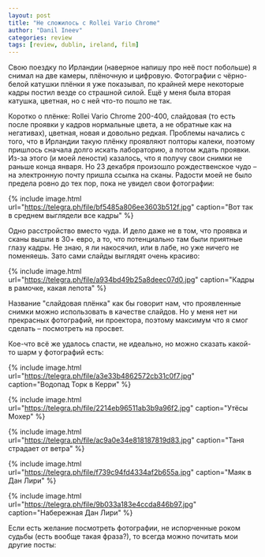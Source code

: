 ```yaml
---
layout: post
title: "Не сложилось с Rollei Vario Сhrome"
author: "Danil Ineev"
categories: review
tags: [review, dublin, ireland, film]
---
```


Свою поездку по Ирландии (наверное напишу про неё пост побольше) я снимал на две камеры, плёночную и цифровую. Фотографии с чёрно-белой катушки плёнки я уже показывал, по крайней мере некоторые кадры постил везде со страшной силой. Ещё у меня была вторая катушка, цветная, но с ней что-то пошло не так.

Коротко о плёнке: Rollei Vario Chrome 200-400, слайдовая (то есть после проявки у кадров нормальные цвета, а не обратные как на негативах), цветная, новая и довольно редкая. Проблемы начались с того, что в Ирландии такую плёнку проявляют полторы калеки, поэтому пришлось сначала долго искать лабораторию, а потом ждать проявки. Из-за этого (и моей лености) казалось, что я получу свои снимки не раньше конца января. Но 23 декабря произошло рождественское чудо – на электронную почту пришла ссылка на сканы. Радости моей не было предела ровно до тех пор, пока не увидел свои фотографии:

{% include image.html url="https://telegra.ph/file/bf5485a806ee3603b512f.jpg" caption="Вот так в среднем выглядели все кадры" %}

Одно расстройство вместо чуда. И дело даже не в том, что проявка и сканы вышли в 30+ евро, а то, что потенциально там были приятные глазу кадры. Не знаю, я ли накосячил, или в лабе, но уже ничего не поменяешь. Зато сами слайды выглядят очень красиво:

{% include image.html url="https://telegra.ph/file/a934bd49b25a8deec07d0.jpg" caption="Кадры в рамочке, какая лепота" %}

Название "слайдовая плёнка" как бы говорит нам, что проявленные снимки можно использовать в качестве слайдов. Но у меня нет ни прекрасных фотографий, ни проектора, поэтому максимум что я смог сделать – посмотреть на просвет.

Кое-что всё же удалось спасти, не идеально, но можно сказать какой-то шарм у фотографий есть:

{% include image.html url="https://telegra.ph/file/a3e33b4862572cb31c0f7.jpg" caption="Водопад Торк в Керри" %}

{% include image.html url="https://telegra.ph/file/2214eb96511ab3b9a96f2.jpg" caption="Утёсы Мохер" %}

{% include image.html url="https://telegra.ph/file/ac9a0e34e818187819d83.jpg" caption="Таня страдает от ветра" %}

{% include image.html url="https://telegra.ph/file/f739c94fd4334af2b655a.jpg" caption="Маяк в Дан Лири" %}

{% include image.html url="https://telegra.ph/file/9b033a183e4ccda846b97.jpg" caption="Набережная Дан Лири" %}

Если есть желание посмотреть фотографии, не испорченные роком судьбы (есть вообще такая фраза?), то всегда можно почитать мои другие посты: